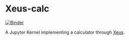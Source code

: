 # Xeus-calc

[![Binder](https://mybinder.org/badge_logo.svg)](https://mybinder.org/v2/gh/VasavanThiru/xeus-calc.git/master)

A Jupyter Kernel implementing a calculator through [Xeus](https://github.com/QuantStack/xeus).
